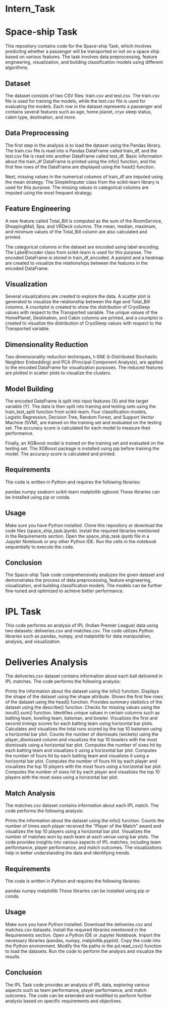 # Intern_Task

# Space-ship Task 
This repository contains code for the Space-ship Task, which involves predicting whether a passenger will be transported or not on a space ship based on various features. The task involves data preprocessing, feature engineering, visualization, and building classification models using different algorithms.

## Dataset
The dataset consists of two CSV files: train.csv and test.csv. The train.csv file is used for training the models, while the test.csv file is used for evaluating the models. Each row in the dataset represents a passenger and contains several features such as age, home planet, cryo sleep status, cabin type, destination, and more.

## Data Preprocessing
The first step in the analysis is to load the dataset using the Pandas library. The train.csv file is read into a Pandas DataFrame called train_df, and the test.csv file is read into another DataFrame called test_df. Basic information about the train_df DataFrame is printed using the info() function, and the first few rows of the DataFrame are displayed using the head() function.

Next, missing values in the numerical columns of train_df are imputed using the mean strategy. The SimpleImputer class from the scikit-learn library is used for this purpose. The missing values in categorical columns are imputed using the most frequent strategy.

## Feature Engineering
A new feature called Total_Bill is computed as the sum of the RoomService, ShoppingMall, Spa, and VRDeck columns. The mean, median, maximum, and minimum values of the Total_Bill column are also calculated and printed.

The categorical columns in the dataset are encoded using label encoding. The LabelEncoder class from scikit-learn is used for this purpose. The encoded DataFrame is stored in train_df_encoded. A pairplot and a heatmap are created to visualize the relationships between the features in the encoded DataFrame.

## Visualization
Several visualizations are created to explore the data. A scatter plot is generated to visualize the relationship between the Age and Total_Bill columns. A countplot is created to show the distribution of CryoSleep values with respect to the Transported variable. The unique values of the HomePlanet, Destination, and Cabin columns are printed, and a countplot is created to visualize the distribution of CryoSleep values with respect to the Transported variable.

## Dimensionality Reduction
Two dimensionality reduction techniques, t-SNE (t-Distributed Stochastic Neighbor Embedding) and PCA (Principal Component Analysis), are applied to the encoded DataFrame for visualization purposes. The reduced features are plotted in scatter plots to visualize the clusters.

## Model Building
The encoded DataFrame is split into input features (X) and the target variable (Y). The data is then split into training and testing sets using the train_test_split function from scikit-learn. Four classification models, Logistic Regression, Decision Tree, Random Forest, and Support Vector Machine (SVM), are trained on the training set and evaluated on the testing set. The accuracy score is calculated for each model to measure their performance.

Finally, an XGBoost model is trained on the training set and evaluated on the testing set. The XGBoost package is installed using pip before training the model. The accuracy score is calculated and printed.

## Requirements
The code is written in Python and requires the following libraries:

pandas
numpy
seaborn
scikit-learn
matplotlib
xgboost
These libraries can be installed using pip or conda.

## Usage
Make sure you have Python installed.
Clone this repository or download the code files (space_ship_task.ipynb).
Install the required libraries mentioned in the Requirements section.
Open the space_ship_task.ipynb file in a Jupyter Notebook or any other Python IDE.
Run the cells in the notebook sequentially to execute the code.

## Conclusion
The Space-ship Task code comprehensively analyzes the given dataset and demonstrates the process of data preprocessing, feature engineering, visualization, and building classification models. The models can be further fine-tuned and optimized to achieve better performance.

# IPL Task 
This code performs an analysis of IPL (Indian Premier League) data using two datasets: deliveries.csv and matches.csv. The code utilizes Python libraries such as pandas, numpy, and matplotlib for data manipulation, analysis, and visualization.

# Deliveries Analysis
The deliveries.csv dataset contains information about each ball delivered in IPL matches. The code performs the following analysis:

Prints the information about the dataset using the info() function.
Displays the shape of the dataset using the shape attribute.
Shows the first few rows of the dataset using the head() function.
Provides summary statistics of the dataset using the describe() function.
Checks for missing values using the isnull().sum() function.
Identifies unique values in certain columns such as batting team, bowling team, batsman, and bowler.
Visualizes the first and second innings scores for each batting team using horizontal bar plots.
Calculates and visualizes the total runs scored by the top 10 batsmen using a horizontal bar plot.
Counts the number of dismissals (wickets) using the player_dismissed column and visualizes the top 10 bowlers with the most dismissals using a horizontal bar plot.
Computes the number of sixes hit by each batting team and visualizes it using a horizontal bar plot.
Computes the number of fours hit by each batting team and visualizes it using a horizontal bar plot.
Computes the number of fours hit by each player and visualizes the top 10 players with the most fours using a horizontal bar plot.
Computes the number of sixes hit by each player and visualizes the top 10 players with the most sixes using a horizontal bar plot.

## Match Analysis
The matches.csv dataset contains information about each IPL match. The code performs the following analysis:

Prints the information about the dataset using the info() function.
Counts the number of times each player received the "Player of the Match" award and visualizes the top 10 players using a horizontal bar plot.
Visualizes the number of matches won by each team at each venue using bar plots.
The code provides insights into various aspects of IPL matches, including team performance, player performance, and match outcomes. The visualizations help in better understanding the data and identifying trends.

## Requirements
The code is written in Python and requires the following libraries:

pandas
numpy
matplotlib
These libraries can be installed using pip or conda.

## Usage
Make sure you have Python installed.
Download the deliveries.csv and matches.csv datasets.
Install the required libraries mentioned in the Requirements section.
Open a Python IDE or Jupyter Notebook.
Import the necessary libraries (pandas, numpy, matplotlib.pyplot).
Copy the code into the Python environment.
Modify the file paths in the pd.read_csv() function to load the datasets.
Run the code to perform the analysis and visualize the results.

## Conclusion
The IPL Task code provides an analysis of IPL data, exploring various aspects such as team performance, player performance, and match outcomes. The code can be extended and modified to perform further analysis based on specific requirements and objectives.
